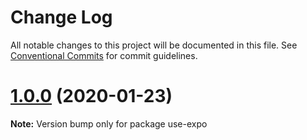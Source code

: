 # Change Log

All notable changes to this project will be documented in this file.
See [Conventional Commits](https://conventionalcommits.org) for commit guidelines.

# [1.0.0](https://github.com/bycedric/use-expo/compare/v0.10.1...1.0.0) (2020-01-23)

**Note:** Version bump only for package use-expo
